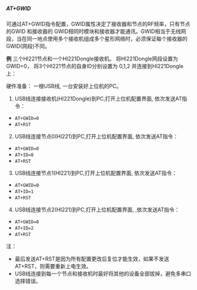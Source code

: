##### AT+GWID

可通过AT+GWID指令配置，GWID属性决定了接收器和节点的RF频率，只有节点的GWID 和接收器的 GWID相同时模块和接收器才能通讯。GWID相当于无线网段，当在同一地点使用多个接收机组成多个星形网络时，必须保证每个接收器的GWID(网段)不同。



**例**  三个HI221节点和一个HI221Dongle接收机。 将HI221Dongle网段设置为GWID=0， 将3个HI221节点的自身ID分别设置为 0,1,2 并连接到HI221Dongle上：

硬件准备： 一根USB线, 一台安装好上位机的PC。



1. USB线连接接收机(HI221Dongle)到PC,打开上位机配置界面, 依次发送AT指令：

* `AT+GWID=0`
* `AT+RST`

2. USB线连接节点0(HI221)到PC,打开上位机配置界面, 依次发送AT指令： 

* `AT+GWID=0`
* `AT+ID=0`
* `AT+RST`

3. USB线连接节点1(HI221)到PC,打开上位机配置界面, 依次发送AT指令：

* `AT+GWID=0`
* `AT+ID=1`
* `AT+RST`

4. USB线连接节点2(HI221)到PC,打开上位机配置界面, ,依次发送AT指令：

* `AT+GWID=0` 
* `AT+ID=2`
* `AT+RST`



注：

* 最后发送AT+RST是因为所有配置更改后复位才能生效，如果不发送AT+RST，则需要重新上电生效。
* USB线连接到每一个节点和接收机时最好将其他的设备全部拔掉，避免多串口选择错误。

